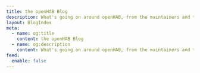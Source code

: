 ```yaml
---
title: the openHAB Blog
description: What's going on around openHAB, from the maintainers and the community
layout: BlogIndex
meta:
  - name: og:title
    content: the openHAB Blog
  - name: og:description
    content: What's going on around openHAB, from the maintainers and the community.
feed:
  enable: false
---
```


<BlogPostList />
